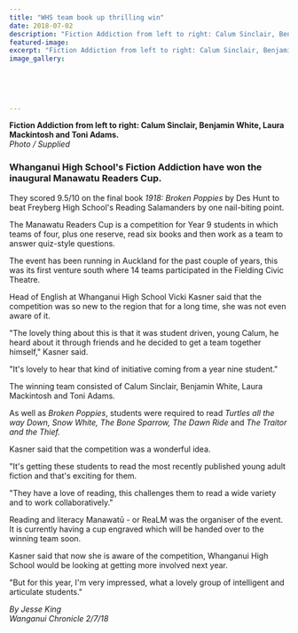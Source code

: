 ```yaml
---
title: "WHS team book up thrilling win"
date: 2018-07-02
description: "Fiction Addiction from left to right: Calum Sinclair, Benjamin White, Laura Mackintosh & Toni Adams..."
featured-image: 
excerpt: "Fiction Addiction from left to right: Calum Sinclair, Benjamin White, Laura Mackintosh and Toni Adams."
image_gallery:
	
	
	
	
	
---
```


<p><span><strong>Fiction Addiction from left to right: Calum Sinclair, Benjamin White, Laura Mackintosh and Toni Adams.</strong> <br /><em>Photo / Supplied</em></span></p>
<h3 class="element element-paragraph">Whanganui High School's Fiction Addiction have won the inaugural Manawatu Readers Cup.</h3>
<p class="element element-paragraph">They scored 9.5/10 on the final book&nbsp;<em>1918: Broken Poppies</em>&nbsp;by Des Hunt to beat Freyberg High School's Reading Salamanders by one nail-biting point.</p>
<p class="element element-paragraph">The Manawatu Readers Cup is a competition for Year 9 students in which teams of four, plus one reserve, read six books and then work as a team to answer quiz-style questions.</p>
<p class="element element-paragraph">The event has been running in Auckland for the past couple of years, this was its first venture south where 14 teams participated in the Fielding Civic Theatre.</p>
<p class="element element-paragraph">Head of English at Whanganui High School Vicki Kasner said that the competition was so new to the region that for a long time, she was not even aware of it.</p>
<p class="element element-paragraph">"The lovely thing about this is that it was student driven, young Calum, he heard about it through friends and he decided to get a team together himself," Kasner said.</p>
<p class="element element-paragraph">"It's lovely to hear that kind of initiative coming from a year nine student."</p>
<p class="element element-paragraph">The winning team consisted of Calum Sinclair, Benjamin White, Laura Mackintosh and Toni Adams.</p>
<p class="element element-paragraph">As well as&nbsp;<em>Broken Poppies</em>, students were required to read&nbsp;<em>Turtles all the way Down, Snow White, The Bone Sparrow, The Dawn Ride</em>&nbsp;and&nbsp;<em>The Traitor and the Thief.</em></p>
<p class="element element-paragraph">Kasner said that the competition was a wonderful idea.</p>
<p class="element element-paragraph">"It's getting these students to read the most recently published young adult fiction and that's exciting for them.</p>
<p class="element element-paragraph">"They have a love of reading, this challenges them to read a wide variety and to work collaboratively."</p>
<p class="element element-paragraph">Reading and literacy Manawatū - or ReaLM was the organiser of the event. It is currently having a cup engraved which will be handed over to the winning team soon.</p>
<p class="element element-paragraph">Kasner said that now she is aware of the competition, Whanganui High School would be looking at getting more involved next year.</p>
<p class="element element-paragraph">"But for this year, I'm very impressed, what a lovely group of intelligent and articulate students."</p>
<p><em>By Jesse King<br />Wanganui Chronicle 2/7/18</em></p>


